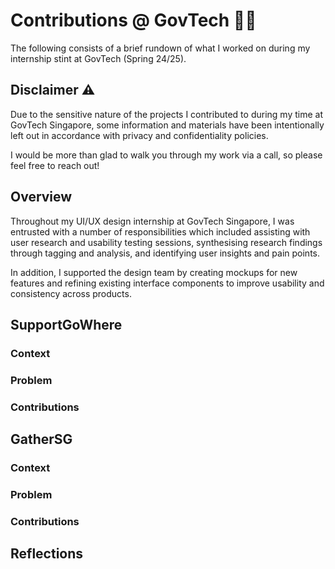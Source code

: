 # Contributions @ GovTech 👨‍💻

The following consists of a brief rundown of what I worked on during my internship stint at GovTech (Spring 24/25). 

## Disclaimer ⚠️

Due to the sensitive nature of the projects I contributed to during my time at GovTech Singapore, some information and materials have been intentionally left out in accordance with privacy and confidentiality policies.

I would be more than glad to walk you through my work via a call, so please feel free to reach out!

## Overview

Throughout my UI/UX design internship at GovTech Singapore, I was entrusted with a number of responsibilities which included assisting with user research and usability testing sessions, synthesising research findings through tagging and analysis, and identifying user insights and pain points.

In addition, I supported the design team by creating mockups for new features and refining existing interface components to improve usability and consistency across products.

## SupportGoWhere

### Context

### Problem

### Contributions

## GatherSG

### Context

### Problem

### Contributions

## Reflections

